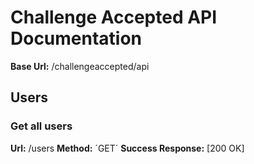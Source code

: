 # Challenge Accepted API Documentation
**Base Url:** /challengeaccepted/api
## Users
### Get all users
**Url:** /users
**Method:** ´GET´
**Success Response:** [200 OK]  

